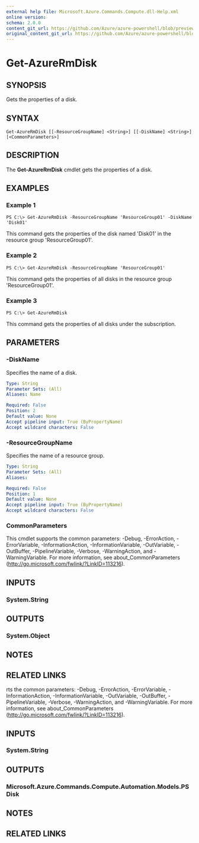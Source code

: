 ```yaml
---
external help file: Microsoft.Azure.Commands.Compute.dll-Help.xml
online version:
schema: 2.0.0
content_git_url: https://github.com/Azure/azure-powershell/blob/preview/src/ResourceManager/Compute/Stack/Commands.Compute/help/Get-AzureRmDisk.md
original_content_git_url: https://github.com/Azure/azure-powershell/blob/preview/src/ResourceManager/Compute/Stack/Commands.Compute/help/Get-AzureRmDisk.md
---
```


# Get-AzureRmDisk

## SYNOPSIS
Gets the properties of a disk.

## SYNTAX

```
Get-AzureRmDisk [[-ResourceGroupName] <String>] [[-DiskName] <String>] [<CommonParameters>]
```

## DESCRIPTION
The **Get-AzureRmDisk** cmdlet gets the properties of a disk.

## EXAMPLES

### Example 1
```
PS C:\> Get-AzureRmDisk -ResourceGroupName 'ResourceGroup01' -DiskName 'Disk01'
```

This command gets the properties of the disk named 'Disk01' in the resource group 'ResourceGroup01'.

### Example 2
```
PS C:\> Get-AzureRmDisk -ResourceGroupName 'ResourceGroup01'
```

This command gets the properties of all disks in the resource group 'ResourceGroup01'.

### Example 3
```
PS C:\> Get-AzureRmDisk
```

This command gets the properties of all disks under the subscription.

## PARAMETERS

### -DiskName
Specifies the name of a disk.

```yaml
Type: String
Parameter Sets: (All)
Aliases: Name

Required: False
Position: 2
Default value: None
Accept pipeline input: True (ByPropertyName)
Accept wildcard characters: False
```

### -ResourceGroupName
Specifies the name of a resource group.

```yaml
Type: String
Parameter Sets: (All)
Aliases: 

Required: False
Position: 1
Default value: None
Accept pipeline input: True (ByPropertyName)
Accept wildcard characters: False
```

### CommonParameters
This cmdlet supports the common parameters: -Debug, -ErrorAction, -ErrorVariable, -InformationAction, -InformationVariable, -OutVariable, -OutBuffer, -PipelineVariable, -Verbose, -WarningAction, and -WarningVariable. For more information, see about_CommonParameters (http://go.microsoft.com/fwlink/?LinkID=113216).

## INPUTS

### System.String

## OUTPUTS

### System.Object

## NOTES

## RELATED LINKS

rts the common parameters: -Debug, -ErrorAction, -ErrorVariable, -InformationAction, -InformationVariable, -OutVariable, -OutBuffer, -PipelineVariable, -Verbose, -WarningAction, and -WarningVariable. For more information, see about_CommonParameters (http://go.microsoft.com/fwlink/?LinkID=113216).

## INPUTS

### System.String

## OUTPUTS

### Microsoft.Azure.Commands.Compute.Automation.Models.PSDisk

## NOTES

## RELATED LINKS

